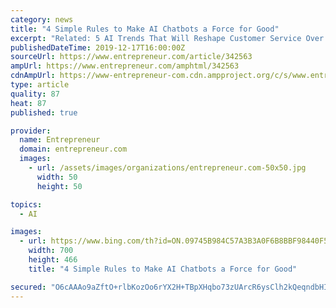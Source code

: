 ```yaml
---
category: news
title: "4 Simple Rules to Make AI Chatbots a Force for Good"
excerpt: "Related: 5 AI Trends That Will Reshape Customer Service Over the Next 5 Years Business Insider experts predict that by 2020, 80 percent of enterprises will use chatbots. We don’t quite know why the other 20 percent is shying away, but we hope the realization dawns upon them soon. After all, chatbots can reduce your customer service costs by ..."
publishedDateTime: 2019-12-17T16:00:00Z
sourceUrl: https://www.entrepreneur.com/article/342563
ampUrl: https://www.entrepreneur.com/amphtml/342563
cdnAmpUrl: https://www-entrepreneur-com.cdn.ampproject.org/c/s/www.entrepreneur.com/amphtml/342563
type: article
quality: 87
heat: 87
published: true

provider:
  name: Entrepreneur
  domain: entrepreneur.com
  images:
    - url: /assets/images/organizations/entrepreneur.com-50x50.jpg
      width: 50
      height: 50

topics:
  - AI

images:
  - url: https://www.bing.com/th?id=ON.09745B984C57A3B3A0F6B8BBF98440F5
    width: 700
    height: 466
    title: "4 Simple Rules to Make AI Chatbots a Force for Good"

secured: "O6cAAAo9aZftO+rlbKozOo6rYX2H+TBpXHqbo73zUArcR6ysClh2kQeqndbHIjxO2RbPgkYElZAqydGSFqwNxqM0Q4RU9dUUNTzLcFydDPizFxUmyU3VCPEMtXWL5oLho6rZJm2Y6iTgDD6+HwmCQm+b6LHds+T+g9OmJOVl8LIepPSuNrC9ePFcY0lXM5RXUeWZZMBT+aicva6JsPDp2d/KCxWcS3aZyUsGTLLjIOJlwLA4V3NjHUJuxfoNDOn/UyGv8LWCaAKrLm+e9ay6gA==;Py0HgzDWdTDpXZggyxvmOw=="
---
```


